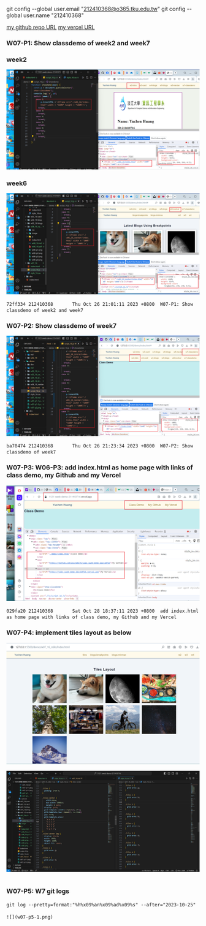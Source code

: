 git config --global user.email "212410368@o365.tku.edu.tw"
git config --global user.name "212410368"

[my github repo URL](https://github.com/github212410368/1121-sweb-demo-212410368)
[my vercel URL](http://127.0.0.1:5500/dev/index.html)


### W07-P1: Show classdemo of week2 and week7

### week2
![](w07-p1-1.png)

### week6
![](w07-p1-2.png)

```
72ff334 212410368       Thu Oct 26 21:01:11 2023 +0800  W07-P1: Show classdemo of week2 and week7
``` 
### W07-P2: Show classdemo of week7


![](w07-p2.png)


```
ba70474 212410368       Thu Oct 26 21:23:34 2023 +0800  W07-P2: Show classdemo of week7
```
### W07-P3: W06-P3: add index.html as home page with links of class demo, my Github and my Vercel


![](w07-p3.png)


```
029fa20 212410368       Sat Oct 28 18:37:11 2023 +0800  add index.html as home page with links of class demo, my Github and my Vercel

```

### W07-P4: implement tiles layout as below

![](w07-p4-1.png)

![](w07-p4-2.png)

```

```
### W07-P5: W7 git logs


```
git log --pretty=format:"%h%x09%an%x09%ad%x09%s" --after="2023-10-25"

![](w07-p5-1.png)

